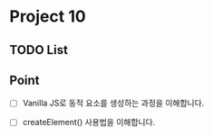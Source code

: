 # Project 10

## TODO List

## Point

- [ ] Vanilla JS로 동적 요소를 생성하는 과정을 이해합니다.

- [ ] createElement() 사용법을 이해합니다.
